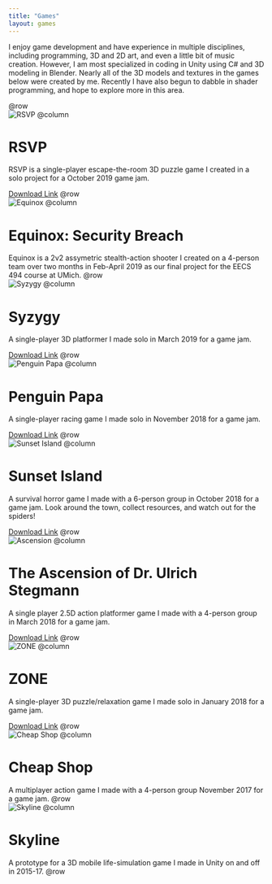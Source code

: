 ```yaml
---
title: "Games"
layout: games
---
```


I enjoy game development and have experience in multiple disciplines, including programming, 3D and 2D art, and even a little bit of music creation. However, I am most specialized in coding in Unity using C# and 3D modeling in Blender. Nearly all of the 3D models and textures in the games below were created by me. Recently I have also begun to dabble in shader programming, and hope to explore more in this area.  

@row  
![RSVP](https://riopelle.me/assets/pics/rsvp.png)
@column
# RSVP
RSVP is a single-player escape-the-room 3D puzzle game I created in a solo project for a October 2019 game jam.

[Download Link](https://ariopelle.itch.io/rsvp)
@row  
![Equinox](https://riopelle.me/assets/pics/equinox.png)
@column
# Equinox: Security Breach
Equinox is a 2v2 assymetric stealth-action shooter I created on a 4-person team over two months in Feb-April 2019 as our final project for the EECS 494 course at UMich.
@row  
![Syzygy](https://riopelle.me/assets/pics/syzygy.png)
@column
# Syzygy
A single-player 3D platformer I made solo in March 2019 for a game jam.

[Download Link](https://wsoft.itch.io/syzygy)
@row  
![Penguin Papa](https://riopelle.me/assets/pics/peng.png)
@column
# Penguin Papa
A single-player racing game I made solo in November 2018 for a game jam.

[Download Link](https://wsoft.itch.io/penguin-papa)
@row  
![Sunset Island](https://riopelle.me/assets/pics/sunset.png)
@column
# Sunset Island
A survival horror game I made with a 6-person group in October 2018 for a game jam. Look around the town, collect resources, and watch out for the spiders!

[Download Link](https://wsoft.itch.io/sunset-island)
@row  
![Ascension](https://riopelle.me/assets/pics/ascension.png)
@column
# The Ascension of Dr. Ulrich Stegmann
A single player 2.5D action platformer game I made with a 4-person group in March 2018 for a game jam.

[Download Link](https://wsoft.itch.io/the-ascension-of-dr-ulrich-stegmann)
@row  
![ZONE](https://riopelle.me/assets/pics/zone.png)
@column
# ZONE
A single-player 3D puzzle/relaxation game I made solo in January 2018 for a game jam.

[Download Link](https://ariopelle.itch.io/zone)
@row  
![Cheap Shop](https://riopelle.me/assets/pics/cheapshop.png)
@column
# Cheap Shop
A multiplayer action game I made with a 4-person group November 2017 for a game jam.
@row  
![Skyline](https://riopelle.me/assets/pics/skyline.png)
@column
# Skyline
A prototype for a 3D mobile life-simulation game I made in Unity on and off in 2015-17.
@row  
